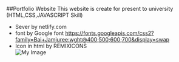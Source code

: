 ##Portfolio Website
This website is create for present to university
<br>(HTML,CSS,JAVASCRIPT Skill)

- Sever by netlify.com
- font by Google font https://fonts.googleapis.com/css2?family=Bai+Jamjuree:wght@400;500;600;700&display=swap
- Icon in html by REMIXICONS 
<br>![My Image]([my-image.jpg](https://github.com/Kkirari/Portfoilio_website/assets/143586575/6f64eea3-a56a-4bf4-9785-5d223279e363))

